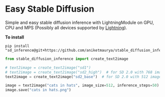 # Easy Stable Diffusion

Simple and easy stable diffusion inference with LightningModule on GPU, CPU and MPS (Possibly all devices supported by [Lightning](https://lightning.ai)).

**To install**

```
pip install "sd_inference@git+https://github.com/aniketmaurya/stable_diffusion_inference@main"
```

```python
from stable_diffusion_inference import create_text2image

# text2image = create_text2image("sd1")
# text2image = create_text2image("sd2_high")  # for SD 2.0 with 768 image size
text2image = create_text2image("sd2_base")  # for SD 2.0 with 512 image size

image = text2image("cats in hats", image_size=512, inference_steps=50)
image.save("cats in hats.png")
```
